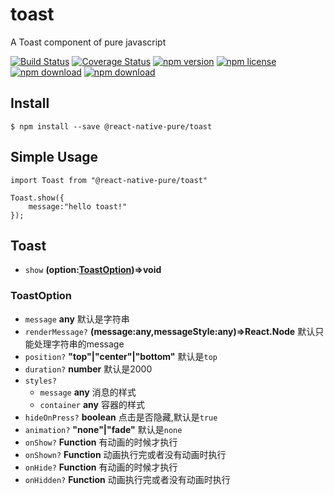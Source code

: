 # toast

A Toast component of pure javascript

[![Build Status](https://travis-ci.org/react-native-pure/toast.svg?branch=master)](https://travis-ci.org/react-native-pure/toast)
[![Coverage Status](https://coveralls.io/repos/github/react-native-pure/toast/badge.svg?branch=master)](https://coveralls.io/github/react-native-pure/toast?branch=master)
[![npm version](https://img.shields.io/npm/v/@react-native-pure/toast.svg)](https://www.npmjs.com/package/@react-native-pure/toast)
[![npm license](https://img.shields.io/npm/l/@react-native-pure/toast.svg)](https://www.npmjs.com/package/@react-native-pure/toast)
[![npm download](https://img.shields.io/npm/dm/@react-native-pure/toast.svg)](https://www.npmjs.com/package/@react-native-pure/toast)
[![npm download](https://img.shields.io/npm/dt/@react-native-pure/toast.svg)](https://www.npmjs.com/package/@react-native-pure/toast)

## Install

```
$ npm install --save @react-native-pure/toast
```

## Simple Usage

```
import Toast from "@react-native-pure/toast"

Toast.show({
    message:"hello toast!"
});

```

## Toast

- `show` **(option:[ToastOption](#toastoption))=>void**

### ToastOption

- `message` **any** 默认是字符串
- `renderMessage?` **(message:any,messageStyle:any)=>React.Node** 默认只能处理字符串的message
- `position?` **"top"|"center"|"bottom"**  默认是`top`
- `duration?` **number** 默认是2000
- `styles?`
    - `message` **any** 消息的样式
    - `container` **any** 容器的样式
- `hideOnPress?` **boolean** 点击是否隐藏,默认是`true`
- `animation?` **"none"|"fade"** 默认是`none`
- `onShow?` **Function** 有动画的时候才执行
- `onShown?` **Function** 动画执行完或者没有动画时执行
- `onHide?` **Function** 有动画的时候才执行
- `onHidden?` **Function** 动画执行完或者没有动画时执行

